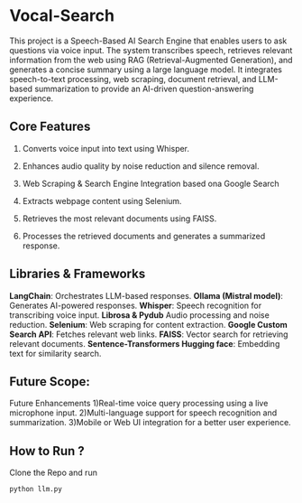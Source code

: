 # Vocal-Search

This project is a Speech-Based AI Search Engine that enables users to ask questions via voice input. The system transcribes speech, retrieves relevant information from the web using RAG (Retrieval-Augmented Generation), and generates a concise summary using a large language model. It integrates speech-to-text processing, web scraping, document retrieval, and LLM-based summarization to provide an AI-driven question-answering experience.

## Core Features

1) Converts voice input into text using Whisper.

2) Enhances audio quality by noise reduction and silence removal.

3) Web Scraping & Search Engine Integration based ona Google Search

4) Extracts webpage content using Selenium.

5) Retrieves the most relevant documents using FAISS.

6) Processes the retrieved documents and generates a summarized response.


## Libraries & Frameworks

**LangChain**: Orchestrates LLM-based responses.
**Ollama (Mistral model)**: Generates AI-powered responses.
**Whisper**: Speech recognition for transcribing voice input.
**Librosa & Pydub** Audio processing and noise reduction.
**Selenium**: Web scraping for content extraction.
**Google Custom Search API**: Fetches relevant web links.
**FAISS**: Vector search for retrieving relevant documents.
**Sentence-Transformers Hugging face**: Embedding text for similarity search.


## Future Scope:
Future Enhancements
1)Real-time voice query processing using a live microphone input.
2)Multi-language support for speech recognition and summarization.
3)Mobile or Web UI integration for a better user experience.

## How to Run ?
Clone the Repo and run
```python
python llm.py
```
